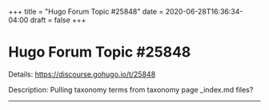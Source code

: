 +++
title = "Hugo Forum Topic #25848"
date = 2020-06-28T16:36:34-04:00
draft = false
+++
# Hugo Forum Topic #25848

Details: <https://discourse.gohugo.io/t/25848>

Description: Pulling taxonomy terms from taxonomy page _index.md files?

---
